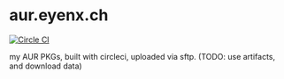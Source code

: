 # aur.eyenx.ch

[![Circle CI](https://circleci.com/gh/eyenx/aur.eyenx.ch.svg?style=svg)](https://circleci.com/gh/eyenx/aur.eyenx.ch)

my AUR PKGs, built with circleci, uploaded via sftp. (TODO: use artifacts, and download data)
